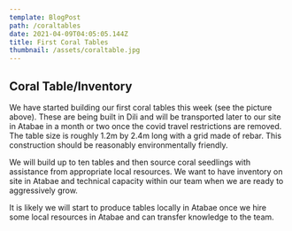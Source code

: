 ```yaml
---
template: BlogPost
path: /coraltables
date: 2021-04-09T04:05:05.144Z
title: First Coral Tables
thumbnail: /assets/coraltable.jpg
---
```

## Coral Table/Inventory

We have started building our first coral tables this week (see the picture above).  These are being built in Dili and will be transported later to our site in Atabae in a month or two once the covid travel restrictions are removed.  The table size is roughly 1.2m by 2.4m long with a grid made of rebar.  This construction should be reasonably environmentally friendly.

We will build up to ten tables and then source coral seedlings with assistance from appropriate  local resources.  We want to have  inventory on site in Atabae and technical capacity within our team when we are ready to aggressively grow.

It is likely we will start to produce tables locally in Atabae once we hire some local resources in Atabae and can transfer knowledge to the team.
